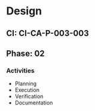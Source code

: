 # Design

## CI: CI-CA-P-003-003
## Phase: 02

### Activities
- Planning
- Execution
- Verification
- Documentation
